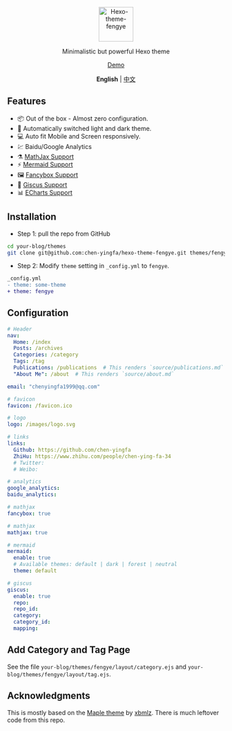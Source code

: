<p align='center'>
  <img src='https://raw.githubusercontent.com/chen-yingfa/hexo-theme-fengye/main/source/images/logo.svg' alt='Hexo-theme-fengye' width='80'/>
</p>

<p align='center'>
Minimalistic but powerful Hexo theme
</p>

<p align='center'>
<a href="https://chen-yingfa.github.io">Demo</a>
</p>

<p align='center'>
  <b>English</b> | <a href="https://github.com/chen-yingfa/hexo-theme-fengye/blob/main/README.zh-CN.md">中文</a>
</p>

## Features

- 📦 Out of the box - Almost zero configuration.
- 🎨 Automatically switched light and dark theme.
- 💻 Auto fit Mobile and Screen responsively.
- 💹 Baidu/Google Analytics
- ⚗️ [MathJax Support](http://docs.mathjax.org/en/latest/)
- ⚡️ [Mermaid Support](https://mermaid-js.github.io/mermaid)
- 🖼️ [Fancybox Support](https://fancyapps.com/docs/ui/fancybox)
- 🦜 [Giscus Support](https://giscus.app/zh-CN)
- 📊 [ECharts Support](https://echarts.apache.org/)

## Installation

- Step 1: pull the repo from GitHub

```bash
cd your-blog/themes
git clone git@github.com:chen-yingfa/hexo-theme-fengye.git themes/fengye
```

- Step 2: Modify `theme` setting in `_config.yml` to `fengye`.

```diff
_config.yml
- theme: some-theme
+ theme: fengye
```

## Configuration

```yaml
# Header
nav:
  Home: /index
  Posts: /archives
  Categories: /category
  Tags: /tag
  Publications: /publications  # This renders `source/publications.md`
  "About Me": /about  # This renders `source/about.md`

email: "chenyingfa1999@qq.com"

# favicon
favicon: /favicon.ico

# logo
logo: /images/logo.svg

# links
links:
  Github: https://github.com/chen-yingfa
  ZhiHu: https://www.zhihu.com/people/chen-ying-fa-34
  # Twitter:
  # Weibo:

# analytics
google_analytics:
baidu_analytics:

# mathjax
fancybox: true

# mathjax
mathjax: true

# mermaid
mermaid:
  enable: true
  # Available themes: default | dark | forest | neutral
  theme: default

# giscus
giscus:
  enable: true
  repo:
  repo_id:
  category:
  category_id:
  mapping:
```

## Add Category and Tag Page

See the file `your-blog/themes/fengye/layout/category.ejs` and `your-blog/themes/fengye/layout/tag.ejs`.

## Acknowledgments

This is mostly based on the [Maple theme](https://www.github.com/xbmlz/hexo-theme-maple) by [xbmlz](https://www.github.com/xbmlz). There is much leftover code from this repo.
